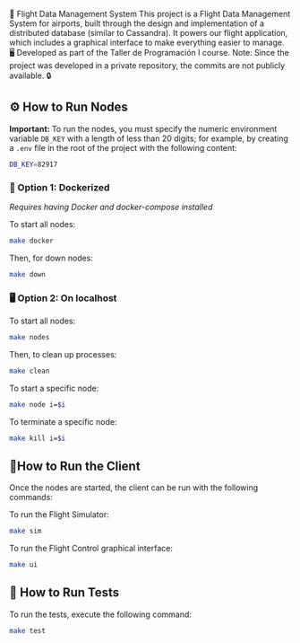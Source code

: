🛫 Flight Data Management System
This project is a Flight Data Management System for airports, built through the design and implementation of a distributed database (similar to Cassandra).  It powers our flight application, which includes a graphical interface to make everything easier to manage. 🖥
Developed as part of the Taller de Programación I course.
Note: Since the project was developed in a private repository, the commits are not publicly available. 🔒



## ⚙️ How to Run Nodes

**Important:** To run the nodes, you must specify the numeric environment variable `DB_KEY` with a length of less than 20 digits; for example, by creating a `.env` file in the root of the project with the following content:


```bash
DB_KEY=82917
```
### 🐳 Option 1: **Dockerized**

*Requires having Docker and docker-compose installed*

To start all nodes:
    
```bash
make docker
```

Then, for down nodes:
    
```bash
make down
```

### 🖥️  Option 2: On **localhost**

To start all nodes:
```bash
make nodes
```
Then, to clean up processes:
    
```bash
make clean
```

To start a specific node:

```bash
make node i=$i
```
To terminate a specific node:

```bash
make kill i=$i
```

## 🚀How to Run the Client
Once the nodes are started, the client can be run with the following commands:

To run the Flight Simulator:


```bash
make sim
```

To run the Flight Control graphical interface:
```bash
make ui
```
## 🧪 How to Run Tests
To run the tests, execute the following command:


```bash
make test
```
